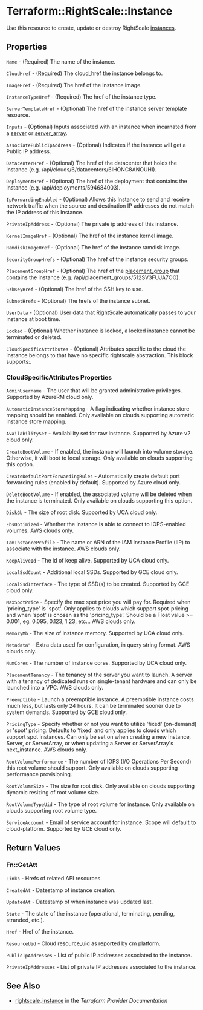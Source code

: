 # Terraform::RightScale::Instance

Use this resource to create, update or destroy RightScale [instances](http://reference.rightscale.com/api1.5/resources/ResourceInstances.html).

## Properties

`Name` - (Required) The name of the instance.

`CloudHref` - (Required) The cloud_href the instance belongs to.

`ImageHref` - (Required) The href of the instance image.

`InstanceTypeHref` - (Required) The href of the instance type.

`ServerTemplateHref` - (Optional) The href of the instance server template resource.

`Inputs` - (Optional) Inputs associated with an instance when incarnated from a [server](https://github.com/terraform-providers/terraform-provider-rightscale/blob/master/website/docs/r/cm_server.markdown) or [server_array](https://github.com/terraform-providers/terraform-provider-rightscale/blob/master/website/docs/r/cm_server_array.markdown).

`AssociatePublicIpAddress` - (Optional) Indicates if the instance will get a Public IP address.

`DatacenterHref` - (Optional) The href of the datacenter that holds the instance (e.g. /api/clouds/6/datacenters/6IHONC8ANOUHI).

`DeploymentHref` - (Optional) The href of the deployment that contains the instance (e.g. /api/deployments/594684003).

`IpForwardingEnabled` - (Optional) Allows this Instance to send and receive network traffic when the source and destination IP addresses do not match the IP address of this Instance.

`PrivateIpAddress` - (Optional) The private ip address of this instance.

`KernelImageHref` - (Optional) The href of the instance kernel image.

`RamdiskImageHref` - (Optional) The href of the instance ramdisk image.

`SecurityGroupHrefs` - (Optional) The href of the instance security groups.

`PlacementGroupHref` - (Optional) The href of the [placement_group](http://docs.rightscale.com/cm/dashboard/clouds/aws/ec2_placement_groups.html) that contains the instance (e.g. /api/placement_groups/512SV3FUJA7OO).

`SshKeyHref` - (Optional) The href of the SSH key to use.

`SubnetHrefs` - (Optional) The hrefs of the instance subnet.

`UserData` - (Optional) User data that RightScale automatically passes to your instance at boot time.

`Locked` - (Optional)  Whether instance is locked, a locked instance cannot be terminated or deleted.

`CloudSpecificAttributes` - (Optional) Attributes specific to the cloud the instance belongs to that have no specific rightscale abstraction.  This block supports:.

### CloudSpecificAttributes Properties

`AdminUsername` - The user that will be granted administrative privileges. Supported by AzureRM cloud only.

`AutomaticInstanceStoreMapping` - A flag indicating whether instance store mapping should be enabled.  Only available on clouds supporting automatic instance store mapping.

`AvailabilitySet` - Availability set for raw instance. Supported by Azure v2 cloud only.

`CreateBootVolume` - If enabled, the instance will launch into volume storage. Otherwise, it will boot to local storage.  Only available on clouds supporting this option.

`CreateDefaultPortForwardingRules` - Automatically create default port forwarding rules (enabled by default). Supported by Azure cloud only.

`DeleteBootVolume` - If enabled, the associated volume will be deleted when the instance is terminated.  Only available on clouds supporting this option.

`DiskGb` - The size of root disk. Supported by UCA cloud only.

`EbsOptimized` - Whether the instance is able to connect to IOPS-enabled volumes.  AWS clouds only.

`IamInstanceProfile` - The name or ARN of the IAM Instance Profile (IIP) to associate with the instance. AWS clouds only.

`KeepAliveId` - The id of keep alive. Supported by UCA cloud only.

`LocalSsdCount` - Additional local SSDs. Supported by GCE cloud only.

`LocalSsdInterface` - The type of SSD(s) to be created. Supported by GCE cloud only.

`MaxSpotPrice` - Specify the max spot price you will pay for. Required when 'pricing_type' is 'spot'. Only applies to clouds which support spot-pricing and when 'spot' is chosen as the 'pricing_type'. Should be a Float value >= 0.001, eg: 0.095, 0.123, 1.23, etc... AWS clouds only.

`MemoryMb` - The size of instance memory. Supported by UCA cloud only.

`Metadata"` - Extra data used for configuration, in query string format. AWS clouds only.

`NumCores` - The number of instance cores. Supported by UCA cloud only.

`PlacementTenancy` - The tenancy of the server you want to launch. A server with a tenancy of dedicated runs on single-tenant hardware and can only be launched into a VPC.  AWS clouds only.

`Preemptible` - Launch a preemptible instance. A preemptible instance costs much less, but lasts only 24 hours. It can be terminated sooner due to system demands. Supported by GCE cloud only.

`PricingType` - Specify whether or not you want to utilize 'fixed' (on-demand) or 'spot' pricing. Defaults to 'fixed' and only applies to clouds which support spot instances. Can only be set on when creating a new Instance, Server, or ServerArray, or when updating a Server or ServerArray's next_instance.  AWS clouds only.

`RootVolumePerformance` - The number of IOPS (I/O Operations Per Second) this root volume should support. Only available on clouds supporting performance provisioning.

`RootVolumeSize` - The size for root disk. Only available on clouds supporting dynamic resizing of root volume size.

`RootVolumeTypeUid` - The type of root volume for instance. Only available on clouds supporting root volume type.

`ServiceAccount` - Email of service account for instance. Scope will default to cloud-platform. Supported by GCE cloud only.


## Return Values

### Fn::GetAtt

`Links` - Hrefs of related API resources.

`CreatedAt` - Datestamp of instance creation.

`UpdatedAt` - Datestamp of when instance was updated last.

`State` - The state of the instance (operational, terminating, pending, stranded, etc.).

`Href` - Href of the instance.

`ResourceUid` - Cloud resource_uid as reported by cm platform.

`PublicIpAddresses` - List of public IP addresses associated to the instance.

`PrivateIpAddresses` - List of private IP addresses associated to the instance.

## See Also

* [rightscale_instance](https://www.terraform.io/docs/providers/rightscale/r/instance.html) in the _Terraform Provider Documentation_